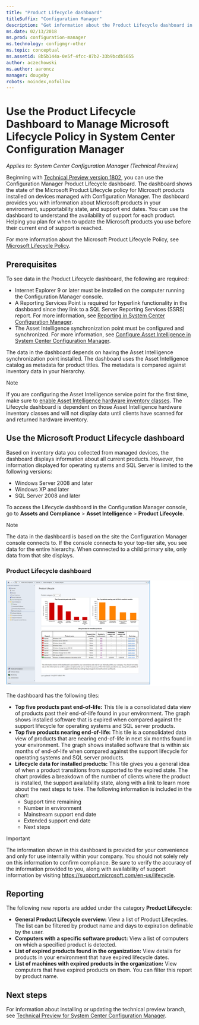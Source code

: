 ```yaml
---
title: "Product Lifecycle dashboard"
titleSuffix: "Configuration Manager"
description: "Get information about the Product Lifecycle dashboard in System Center Configuration Manager."
ms.date: 02/13/2018
ms.prod: configuration-manager
ms.technology: configmgr-other
ms.topic: conceptual
ms.assetid: 8b5b144a-0e5f-4fcc-87b2-33b9bcdb5655
author: aczechowski
ms.author: aaroncz
manager: dougeby
robots: noindex,nofollow
---
```

# Use the Product Lifecycle Dashboard to Manage Microsoft Lifecycle Policy in System Center Configuration Manager

*Applies to: System Center Configuration Manager (Technical Preview)*

Beginning with [Technical Preview version 1802](/sccm/core/get-started/capabilities-in-technical-preview-1802), you can use the Configuration Manager Product Lifecycle dashboard. The dashboard shows the state of the Microsoft Product Lifecycle policy for Microsoft products installed on devices managed with Configuration Manager. The dashboard provides you with information about Microsoft products in your environment, supportability state, and support end dates. 
 You can use the dashboard to understand the availability of support for each product. Helping you plan for when to update the Microsoft products you use before their current end of support is reached.  

For more information about the Microsoft Product Lifecycle Policy, see [Microsoft Lifecycle Policy](https://support.microsoft.com/en-us/lifecycle).

## Prerequisites 

 To see data in the Product Lifecycle dashboard, the following are required: 
- Internet Explorer 9 or later must be installed on the computer running the Configuration Manager console. 
- A Reporting Services Point is required for hyperlink functionality in the dashboard since they link to a SQL Server Reporting Services (SSRS) report. For more information, see [Reporting in System Center Configuration Manager](/sccm/core/servers/manage/reporting). 
- The Asset Intelligence synchronization point must be configured and synchronized. For more information, see [Configure Asset Intelligence in System Center Configuration Manager](/sccm/core/clients/manage/asset-intelligence/configuring-asset-intelligence).

The data in the dashboard depends on having the Asset Intelligence synchronization point installed. The dashboard uses the Asset Intelligence catalog as metadata for product titles. The metadata is compared against inventory data in your hierarchy. 

>[!NOTE]
>If you are configuring the Asset Intelligence service point for the first time, make sure to [enable Asset Intelligence hardware inventory classes](/sccm/core/clients/manage/asset-intelligence/configuring-asset-intelligence#BKMK_EnableAssetIntelligence). The Lifecycle dashboard is dependent on those Asset Intelligence hardware inventory classes and will not display data until clients have scanned for and returned hardware inventory.  

## Use the Microsoft Product Lifecycle dashboard

Based on inventory data you collected from managed devices, the dashboard displays information about all current products. However, the information displayed for operating systems and SQL Server is limited to the following versions:

- Windows Server 2008 and later
- Windows XP and later
- SQL Server 2008 and later

To access the Lifecycle dashboard in the Configuration Manager console, go to **Assets and Compliance** > **Asset Intelligence** > **Product Lifecycle**.

>[!NOTE]
>The data in the dashboard is based on the site the Configuration Manager console connects to. If the console connects to your top-tier site, you see data for the entire hierarchy. When connected to a child primary site, only data from that site displays.

### Product Lifecycle dashboard

![Product Lifecycle dashboard](/sccm/core/clients/manage/asset-intelligence/media/product-lifecycle-dashboard.png)

The dashboard has the following tiles: 
- **Top five products past end-of-life:** This tile is a consolidated data view of products past their end-of-life found in your environment. The graph shows installed software that is expired when compared against the support lifecycle for operating systems and SQL server products.  
- **Top five products nearing end-of-life:** This tile is a consolidated data view of products that are nearing end-of-life in next six months found in your environment. The graph shows installed software that is within six months of end-of-life when compared against the support lifecycle for operating systems and SQL server products.
- **Lifecycle data for installed products:** This tile gives you a general idea of when a product transitions from supported to the expired state. The chart provides a breakdown of the number of clients where the product is installed, the support availability state, along with a link to learn more about the next steps to take. The following information is included in the chart:     
    - Support time remaining
    - Number in environment 
    - Mainstream support end date
    - Extended support end date
    - Next steps 

>[!IMPORTANT]
>The information shown in this dashboard is provided for your convenience and only for use internally within your company. You should not solely rely on this information to confirm compliance. Be sure to verify the accuracy of the information provided to you, along with availability of support information by visiting https://support.microsoft.com/en-us/lifecycle.

## Reporting
The following new reports are added under the category **Product Lifecycle**:
- **General Product Lifecycle overview:** View a list of Product Lifecycles. The list can be filtered by product name and days to expiration definable by the user. 
- **Computers with a specific software product:** View a list of computers on which a specified product is detected.
- **List of expired products found in the organization:** View details for products in your environment that have expired lifecycle dates. 
- **List of machines with expired products in the organization:** View computers that have expired products on them. You can filter this report by product name.

## Next steps
For information about installing or updating the technical preview branch, see [Technical Preview for System Center Configuration Manager](/sccm/core/get-started/technical-preview).  

